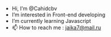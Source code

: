 -  Hi, I’m @Cahidcbv
-  I’m interested in Front-end developing
-  I’m currently learning Javascript
- 📫 How to reach me : jaika7@mail.ru

<!---
Cahidcbv/Cahidcbv is a ✨ special ✨ repository because its `README.md` (this file) appears on your GitHub profile.
You can click the Preview link to take a look at your changes.
--->
